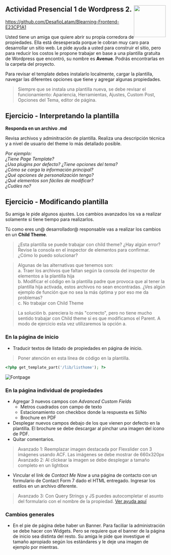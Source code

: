 <section>
<a href="http://desafiolatam.com"><img src="http://blog.desafiolatam.com/wp-content/uploads/2015/03/logo_latam_mini.png" width="100" style="float:right"></a>

# Actividad Presencial 1 de Wordpress 2.

<https://github.com/DesafioLatam/Blearning-Frontend-E23CP1A1>

Usted tiene un amiga que quiere abrir su propia corredora de propiedades. Ella está desesperada porque le cobran muy caro para desarrollar un sitio web. Le pide ayuda a usted para construir el sitio, pero para reducir los costos le propone trabajar en base a una plantilla gratuita de Wordpress que encontró, su nombre es **Avenue**. Podrás encontrarlas en la carpeta del proyecto.

Para revisar el template debes instalarlo localmente, cargar la plantilla, navegar las diferentes opciones que tiene y agregar algunas propiedades.

>  Siempre que se instala una plantilla nueva, se debe revisar el funcionamiento: Apariencia, Herramientas, Ajustes, Custom Post, Opciones del Tema, editor de página. 

## Ejercicio - Interpretando la plantilla

**Responda en un archivo .md**

Revisa archivos y adminitración de plantilla. Realiza una descripción técnica y a nivel de usuario del theme lo más detallado posible.

	
*Por ejemplo:  
¿Tiene Page Template?  
¿Usa plugins por defecto?
¿Tiene opciones del tema?  
¿Cómo se carga la información principal?  
¿Qué opciones de personalización tengo?  
¿Qué elementos son fáciles de modificar?  
¿Cuáles no?*


## Ejercicio - Modificando plantilla

Su amiga le pide algunos ajustes. Los cambios avanzados los va a realizar solamente si tiene tiempo para realizarlos. 

Tú como eres un@ desarrollador@ responsable vas a realizar los cambios en un **Child Theme**.

> ¿Esta plantilla se puede trabajar con child theme? ¿Hay algún error? Revise la consola en el inspector de elementos para confirmar. ¿Cómo lo puedo solucionar?

> Algunas de las alternativas que tenemos son:  
> a. Traer los archivos que faltan según la consola del inspector de elementos a la plantilla hija  
> b. Modificar el código en la plantilla padre que provoca que al tener la plantilla hija activada, estos archivos no sean encontradas. ¿Ves algún ejemplo de función que no sea la más óptima y por eso me da problemas?  
> c. No trabajar con Child Theme
 
> La solución b. pareciera lo más "correcto", pero no tiene mucho sentido trabajar con Child theme si es que modificamos el Parent. A modo de ejercicio esta vez utilizaremos la opción a.

### En la página de inicio
- Traducir textos de listado de propiedades en página de inicio.

> Poner atención en esta línea de código en la plantilla. 

```php
<?php get_template_part('/lib/listhome'); ?>
```

![Fontpage](http://blog.desafiolatam.com/wp-content/uploads/2017/07/Captura-de-pantalla-2017-07-19-a-las-11.45.45-a.m..png)

### En la página individual de propiedades
- Agregar 3 nuevos campos con *Advanced Custom Fields* 
	- Metros cuadrados con campo de texto
	- Estacionamiento con checkbox donde la respuesta es Si/No
	- Brochure en PDF 
- Desplegar nuevos campos debajo de los que vienen por defecto en la plantilla. El brochure se debe descargar al pinchar una imagen del ícono de PDF.
- Quitar comentarios.
> Avanzado 1: Reemplazar imagen destacada por Flexslider con 3 imágenes usando ACF. Las imágenes se debe mostrar de 660x320px
> Avanzado 2: Al clickear la imagen se debe desplegar a tamaño completo en un lightbox

- Vincular el link de *Contact Me Now* a una página de contacto con un formulario de Contact Form 7 dado el HTML entregado. Ingresar los estilos en un archivo diferente.

> Avanzado 3: Con Query Strings y JS puedes autocompletar el asunto del formulario con el nombre de la propiedad. [Ver ayuda aquí](https://stackoverflow.com/questions/5422265/how-can-i-pre-populate-html-form-input-fields-from-url-parameters)

### Cambios generales
- En el pie de página debe haber un Banner. Para faciliar la administración se debe hacer con Widgets. Pero se requiere que el banner de la página de inicio sea distinta del resto. Su amiga le pide que investigue el tamaño apropiado según los estándares y le deje una imagen de ejemplo por mientras. 





